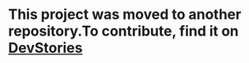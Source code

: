 # This project was moved to another repository.To contribute, find it on [DevStories](https://github.com/DevStoriesAfrica/DevStories-app) 
